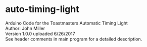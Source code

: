 # auto-timing-light
Arduino Code for the Toastmasters Automatic Timing Light <br>
Author: John Miller <br>
Version 1.0.0 uploaded 6/26/2017 <br>
See header comments in main program for a detailed description. <br>
